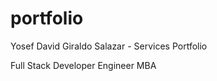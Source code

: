 # portfolio


Yosef David Giraldo Salazar - Services Portfolio 

Full Stack Developer
Engineer
MBA

